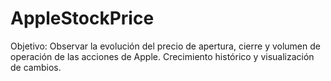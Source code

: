 # AppleStockPrice
Objetivo: Observar la evolución del precio de apertura, cierre y volumen de operación de las acciones de Apple. Crecimiento histórico y visualización de cambios. 

